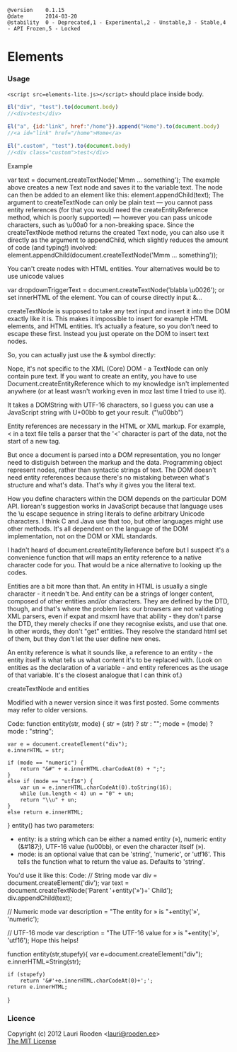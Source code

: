 
[1]: https://raw.github.com/litejs/elements-lite/master/min.elements.js
[2]: https://raw.github.com/litejs/elements-lite/master/elements.js


    @version    0.1.15
    @date       2014-03-20
    @stability  0 - Deprecated,1 - Experimental,2 - Unstable,3 - Stable,4 - API Frozen,5 - Locked


Elements
========


### Usage

`<script src=elements-lite.js></script>` should place inside body.

```javascript
El("div", "test").to(document.body)
//<div>test</div>

El("a", {id:"link", href:"/home"}).append("Home").to(document.body)
//<a id="link" href="/home">Home</a>

El(".custom", "test").to(document.body)
//<div class="custom">test</div>
```






Example

var text = document.createTextNode('Mmm ... something');
The example above creates a new Text node and saves it to the variable text. The node can then be added to an element like this:
element.appendChild(text);
The argument to createTextNode can only be plain text — you cannot pass entity references (for that you would need the createEntityReference method, which is poorly supported) — however you can pass unicode characters, such as \u00a0 for a non-breaking space.
Since the createTextNode method returns the created Text node, you can also use it directly as the argument to appendChild, which slightly reduces the amount of code (and typing!) involved:
element.appendChild(document.createTextNode('Mmm ... something'));





You can't create nodes with HTML entities. Your alternatives would be to use unicode values

var dropdownTriggerText = document.createTextNode('blabla \u0026');
or set innerHTML of the element. You can of course directly input &...



createTextNode is supposed to take any text input and insert it into the DOM exactly like it is. This makes it impossible to insert for example HTML elements, and HTML entities. It’s actually a feature, so you don’t need to escape these first. Instead you just operate on the DOM to insert text nodes.

So, you can actually just use the & symbol directly:






Nope, it's not specific to the XML (Core) DOM - a TextNode can only contain pure text. If you want to create an entity, you have to use Document.createEntityReference which to my knowledge isn't implemented anywhere (or at least wasn't working even in moz last time I tried to use it).

It takes a DOMString with UTF-16 characters, so I guess you can use a JavaScript string with U+00bb to get your result. ("\u00bb")






Entity references are necessary in the HTML or XML markup. For example, &lt; in a text file tells a parser that the '<' character is part of the data, not the start of a new tag.

But once a document is parsed into a DOM representation, you no longer need to distiguish between the markup and the data. Programming object represent nodes, rather than syntactic strings of text. The DOM doesn't need entity references because there's no mistaking between what's structure and what's data. That's why it gives you the literal text.

How you define characters within the DOM depends on the particular DOM API. liorean's suggestion works in JavaScript because that language uses the \u escape sequence in string literals to define arbitrary Unicode characters. I think C and Java use that too, but other languages might use other methods. It's all dependent on the language of the DOM implementation, not on the DOM or XML standards.

I hadn't heard of document.createEntityReference before but I suspect it's a convenience function that will maps an entity reference to a native character code for you. That would be a nice alternative to looking up the codes.





Entities are a bit more than that. An entity in HTML is usually a single character - it needn't be. And entity can be a strings of longer content, composed of other entities and/or characters. They are defined by the DTD, though, and that's where the problem lies: our browsers are not validating XML parsers, even if expat and msxml have that ability - they don't parse the DTD, they merely checks if one they recognise exists, and use that one.
In other words, they don't "get" entities. They resolve the standard html set of them, but they don't let the user define new ones.

An entity reference is what it sounds like, a reference to an entity - the entity itself is what tells us what content it's to be replaced with. (Look on entities as the declaration of a variable - and entity references as the usage of that variable. It's the closest analogue that I can think of.)







createTextNode and entities

 
Modified with a newer version since it was first posted. Some comments may refer to older versions.

Code:
function entity(str, mode) {
    str = (str) ? str : "";
    mode = (mode) ? mode : "string";

    var e = document.createElement("div");
    e.innerHTML = str;

    if (mode == "numeric") {
        return "&#" + e.innerHTML.charCodeAt(0) + ";";
    }
    else if (mode == "utf16") {
        var un = e.innerHTML.charCodeAt(0).toString(16);
        while (un.length < 4) un = "0" + un;
        return "\\u" + un;
    }
    else return e.innerHTML;
}
entity() has two parameters:
- entity: is a string which can be either a named entity (&raquo;), numeric entity (&#38;#187;), UTF-16 value (\u00bb), or even the character itself (&#187;).
- mode: is an optional value that can be 'string', 'numeric', or 'utf16'. This tells the function what to return the value as. Defaults to 'string'.

You'd use it like this:
Code:
// String mode
var div = document.createElement('div');
var text = document.createTextNode('Parent '+entity('&raquo;')+' Child');
div.appendChild(text);

// Numeric mode
var description = "The entity for &#187; is "+entity('&#187;', 'numeric');

// UTF-16 mode
var description = "The UTF-16 value for &#187; is "+entity('&#187;', 'utf16');
Hope this helps!

function entity(str,stupefy){
    var
        e=document.createElement("div");
    e.innerHTML=String(str);

    if (stupefy)
        return '&#'+e.innerHTML.charCodeAt(0)+';';
    return e.innerHTML;
}










### Licence

Copyright (c) 2012 Lauri Rooden &lt;lauri@rooden.ee&gt;  
[The MIT License](http://lauri.rooden.ee/mit-license.txt)


